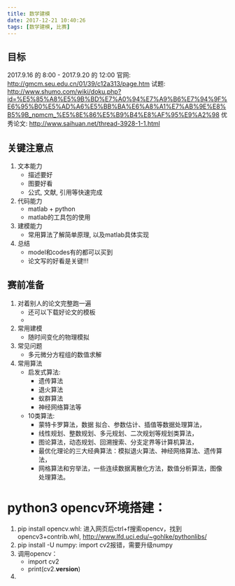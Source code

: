 ```yaml
---
title: 数学建模
date: 2017-12-21 10:40:26
tags: [数学建模, 比赛]
---
```


## 目标
2017.9.16 的 8:00 - 2017.9.20 的 12:00
官网: http://gmcm.seu.edu.cn/01/39/c12a313/page.htm
试题: http://www.shumo.com/wiki/doku.php?id=%E5%85%A8%E5%9B%BD%E7%A0%94%E7%A9%B6%E7%94%9F%E6%95%B0%E5%AD%A6%E5%BB%BA%E6%A8%A1%E7%AB%9E%E8%B5%9B_npmcm_%E5%8E%86%E5%B9%B4%E8%AF%95%E9%A2%98
优秀论文: http://www.saihuan.net/thread-3928-1-1.html

## 关键注意点
1. 文本能力
	- 描述要好
	- 图要好看
	- 公式, 文献, 引用等快速完成
2. 代码能力
	- matlab + python
	- matlab的工具包的使用
3. 建模能力
	- 常用算法了解简单原理, 以及matlab具体实现
4. 总结
	- model和codes有的都可以买到
	- 论文写的好看是关键!!!

## 赛前准备
1. 对着别人的论文完整跑一遍
	- 还可以下载好论文的模板
	- 
2. 常用建模
	- 随时间变化的物理模拟
3. 常见问题
	- 多元微分方程组的数值求解
4. 常用算法
	- 启发式算法:
		- 遗传算法
		- 退火算法
		- 蚁群算法
		- 神经网络算法等
	- 10类算法: 
		- 蒙特卡罗算法，数据 拟合、参数估计、插值等数据处理算法，
		- 线性规划、整数规划、多元规划、二次规划等规划类算法，
		- 图论算法，动态规划、回溯搜索、分支定界等计算机算法，
		- 最优化理论的三大经典算法：模拟退火算法、神经网络算法、遗传算法，
		- 网格算法和穷举法，一些连续数据离散化方法，数值分析算法，图像处理算法。

# python3 opencv环境搭建：
1. pip install opencv.whl: 进入网页后ctrl+f搜索opencv，找到opencv3+contrib.whl, http://www.lfd.uci.edu/~gohlke/pythonlibs/
2. pip install -U numpy: import cv2报错，需要升级numpy
3. 调用opencv：
	- import cv2
	- print(cv2.__version__)
4. 
